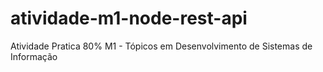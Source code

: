 # atividade-m1-node-rest-api
Atividade Pratica 80% M1 - Tópicos em Desenvolvimento de Sistemas de Informação 

